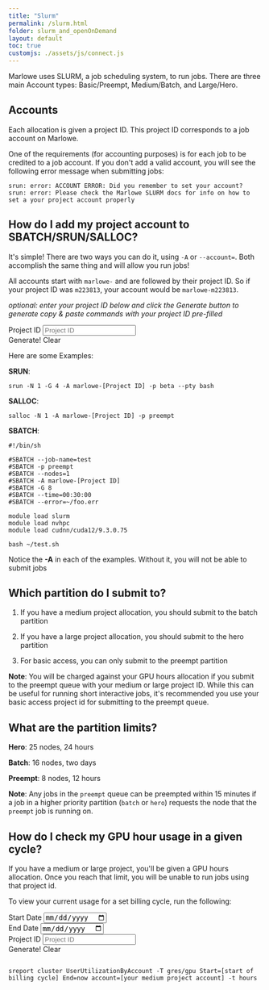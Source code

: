 ```yaml
---
title: "Slurm"
permalink: /slurm.html
folder: slurm_and_openOnDemand
layout: default
toc: true
customjs: ./assets/js/connect.js
---
```


Marlowe uses SLURM, a job scheduling system, to run jobs. There are three main Account types: Basic/Preempt, Medium/Batch, and Large/Hero.

## Accounts

Each allocation is given a project ID. This project ID corresponds to a job account on Marlowe.

One of the requirements (for accounting purposes) is for each job to be credited to a job account. If you don't add a valid account, you will see the following error message when submitting jobs:

```
srun: error: ACCOUNT ERROR: Did you remember to set your account?
srun: error: Please check the Marlowe SLURM docs for info on how to set a your project account properly
```

## How do I add my project account to SBATCH/SRUN/SALLOC?

It's simple! There are two ways you can do it, using `-A` or `--account=`. Both accomplish the same thing and will allow you run jobs!

All accounts start with `marlowe-` and are followed by their project ID. So if your project ID was `m223813`, your account would be `marlowe-m223813`.

_optional: enter your project ID below and click the Generate button to generate copy & paste commands with your project ID pre-filled_

<div class="form-row ">
  <div class="col-auto">
    <label class="sr-only" for="projectId">Project ID</label>
    <input type="text" class="form-control form-control-lg project-id" name="projectId" id="projectId" placeholder="Project ID" />
  </div>
  <div class="col-auto">
<a class="btn btn-info generate gen-btn" id="generateBtn" title="Generate Commands"><i class="fa-solid fa-wand-magic-sparkles"></i> Generate!</a>
    <a class="btn btn-outline-info generate clear-btn" id="clearBtn" title="Clear">Clear</a>
  </div>
</div>

Here are some Examples:

**SRUN**: 

<div class="form-group form-inline">
<div class="form-row flex-grow-1">
  <div class="col-auto tip-input replace" id="srun" markdown="1" >

`srun -N 1 -G 4 -A marlowe-[Project ID] -p beta --pty bash`

</div>
    <div class="col-auto tip-btn">
      <a class="btn btn-info copy" title="Copy to Clipboard" data-target="srun"><i class="fa-regular fa-clipboard"></i></a>
    </div>
</div>
</div>

**SALLOC**:

<div class="form-group form-inline">
<div class="form-row flex-grow-1">
<div class="col-auto tip-input replace" id="salloc" markdown="1" >

`salloc -N 1 -A marlowe-[Project ID] -p preempt`

</div>
<div class="col-auto tip-btn">
<a class="btn btn-info copy" title="Copy to Clipboard" data-target="salloc"><i class="fa-regular fa-clipboard"></i></a>
</div>
</div>
</div>

**SBATCH**:


<div class="form-group form-inline">
<div class="form-row flex-grow-1">
<div id="sbatch" markdown="1" class="replace col-auto tip-input ">

```
#!/bin/sh

#SBATCH --job-name=test
#SBATCH -p preempt
#SBATCH --nodes=1
#SBATCH -A marlowe-[Project ID]
#SBATCH -G 8
#SBATCH --time=00:30:00
#SBATCH --error=~/foo.err

module load slurm
module load nvhpc
module load cudnn/cuda12/9.3.0.75

bash ~/test.sh
```

</div>
<div class="col-auto tip-btn">
  <a class="btn btn-info copy" title="Copy to Clipboard" data-target="sbatch" data-method="text"><i class="fa-regular fa-clipboard"></i></a>
</div>
</div>
</div>

Notice the **-A** in each of the examples. Without it, you will not be able to submit jobs

## Which partition do I submit to?

1) If you have a medium project allocation, you should submit to the batch partition

2) If you have a large project allocation, you should submit to the hero partition

3) For basic access, you can only submit to the preempt partition

**Note**: You will be charged against your GPU hours allocation if you submit to the preempt queue with your medium or large project ID. While this can be useful for running short interactive jobs, it's recommended you use your basic access project id for submitting to the preempt queue.

## What are the partition limits?

**Hero**: 25 nodes, 24 hours

**Batch**: 16 nodes, two days

**Preempt**: 8 nodes, 12 hours

**Note**: Any jobs in the `preempt` queue can be preempted within 15 minutes if a job in a higher priority partition (`batch` or `hero`) requests the node that the `preempt` job is running on.

## How do I check my GPU hour usage in a given cycle?

If you have a medium or large project, you'll be given a GPU hours allocation. Once you reach that limit, you will be unable to run jobs using that project id.

To view your current usage for a set billing cycle, run the following:

<div class="form-group">
  <div class="form-row align-items-end">
    <div class="col-auto my-1">
      <label for="startDate">Start Date</label>
      <input type="date" id="startDate" class="form-control date" />
    </div>
    <div class="col-auto my-1">
      <label for="endDate">End Date</label>
      <input type="date" id="endDate" class="form-control date" />
    </div>
    <div class="col-auto my-1">
      <label for="endDate">Project ID</label>
      <input type="text" class="form-control project-id" id="projectId2" placeholder="Project ID"/>
    </div>
    <div class="col-auto my-1">
    <a class="btn btn-info generate gen-btn" id="generateBtn2" title="Generate Commands"><i class="fa-solid fa-wand-magic-sparkles"></i> Generate!</a>
    <a class="btn btn-outline-info generate clear-btn" id="clearBtn2" title="Clear">Clear</a>
  </div>
  <div class="col-auto tip-btn my-1">
    <a class="btn btn-info copy generate" title="Copy to Clipboard" data-target="utilization" data-method="text"><i class="fa-regular fa-clipboard"></i></a>
  </div>
  </div>
  </div>
  <div id="utilization" markdown="1" class="replace col-auto tip-input ">
<pre style="white-space: pre-wrap;">
<code>
sreport cluster UserUtilizationByAccount -T gres/gpu Start=[start of billing cycle] End=now account=[your medium project account] -t hours
</code>
</pre>
  
</div>